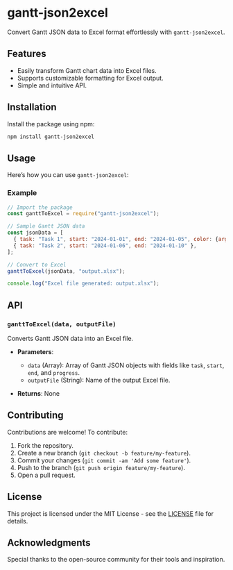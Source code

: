 # gantt-json2excel

Convert Gantt JSON data to Excel format effortlessly with `gantt-json2excel`.

## Features

- Easily transform Gantt chart data into Excel files.
- Supports customizable formatting for Excel output.
- Simple and intuitive API.

## Installation

Install the package using npm:

```bash
npm install gantt-json2excel
```

## Usage

Here’s how you can use `gantt-json2excel`:

### Example

```javascript
// Import the package
const ganttToExcel = require("gantt-json2excel");

// Sample Gantt JSON data
const jsonData = [
  { task: "Task 1", start: "2024-01-01", end: "2024-01-05", color: {argb: 'FFFFF00'} },
  { task: "Task 2", start: "2024-01-06", end: "2024-01-10" },
];

// Convert to Excel
ganttToExcel(jsonData, "output.xlsx");

console.log("Excel file generated: output.xlsx");
```

## API

### `ganttToExcel(data, outputFile)`

Converts Gantt JSON data into an Excel file.

- **Parameters**:
  - `data` (Array): Array of Gantt JSON objects with fields like `task`, `start`, `end`, and `progress`.
  - `outputFile` (String): Name of the output Excel file.

- **Returns**: None

## Contributing

Contributions are welcome! To contribute:

1. Fork the repository.
2. Create a new branch (`git checkout -b feature/my-feature`).
3. Commit your changes (`git commit -am 'Add some feature'`).
4. Push to the branch (`git push origin feature/my-feature`).
5. Open a pull request.

## License

This project is licensed under the MIT License - see the [LICENSE](LICENSE) file for details.

## Acknowledgments

Special thanks to the open-source community for their tools and inspiration.

